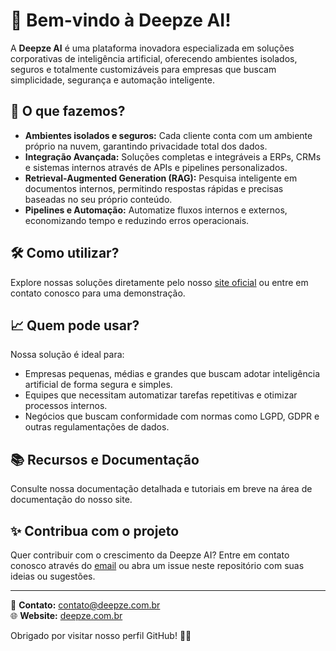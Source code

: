 # 👋 Bem-vindo à Deepze AI!

A **Deepze AI** é uma plataforma inovadora especializada em soluções corporativas de inteligência artificial, oferecendo ambientes isolados, seguros e totalmente customizáveis para empresas que buscam simplicidade, segurança e automação inteligente.

## 🚀 O que fazemos?

- **Ambientes isolados e seguros:** Cada cliente conta com um ambiente próprio na nuvem, garantindo privacidade total dos dados.
- **Integração Avançada:** Soluções completas e integráveis a ERPs, CRMs e sistemas internos através de APIs e pipelines personalizados.
- **Retrieval-Augmented Generation (RAG):** Pesquisa inteligente em documentos internos, permitindo respostas rápidas e precisas baseadas no seu próprio conteúdo.
- **Pipelines e Automação:** Automatize fluxos internos e externos, economizando tempo e reduzindo erros operacionais.

## 🛠️ Como utilizar?

Explore nossas soluções diretamente pelo nosso [site oficial](https://deepze.ai) ou entre em contato conosco para uma demonstração.

## 📈 Quem pode usar?

Nossa solução é ideal para:
- Empresas pequenas, médias e grandes que buscam adotar inteligência artificial de forma segura e simples.
- Equipes que necessitam automatizar tarefas repetitivas e otimizar processos internos.
- Negócios que buscam conformidade com normas como LGPD, GDPR e outras regulamentações de dados.

## 📚 Recursos e Documentação

Consulte nossa documentação detalhada e tutoriais em breve na área de documentação do nosso site.

## ✨ Contribua com o projeto

Quer contribuir com o crescimento da Deepze AI? Entre em contato conosco através do [email](mailto:contato@deepze.com.br) ou abra um issue neste repositório com suas ideias ou sugestões.

---

📧 **Contato:** contato@deepze.com.br  
🌐 **Website:** [deepze.com.br](https://deepze.com.br)

Obrigado por visitar nosso perfil GitHub! 🚀✨
